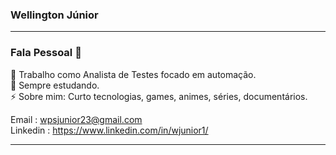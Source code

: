 ### Wellington Júnior
---------------------------

### Fala Pessoal 👋

💜 Trabalho como Analista de Testes focado em automação.\
🌱 Sempre estudando.\
⚡ Sobre mim: Curto tecnologias, games, animes, séries, documentários.

Email : wpsjunior23@gmail.com\
Linkedin : https://www.linkedin.com/in/wjunior1/

---
